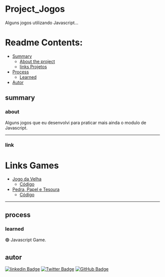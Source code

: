 # Project_Jogos

<p>Alguns jogos utilizando Javascript...</p>

# Readme Contents:

- [Summary](#summary)
  - [About the project](#about)
  - [links Projetos](#link)
- [Process](#process)
  - [Learned](#learned)
- [Autor](#autor)

## summary

### about

<p>Alguns jogos que eu desenvolvi para praticar mais ainda o modulo de Javascript.</p>

---

### link

<h1>Links Games</h1>

- [Jogo da Velha](https://patrickcaramico.github.io/Project_Games/Jogo-da-Velha/index.html)
  - [Código](https://github.com/PatrickCaramico/Project_Games/tree/main/Jogo-da-Velha)
- [Pedra, Papel e Tesoura](https://patrickcaramico.github.io/Project_Games/Papel_Tesoura/index.html)
  - [Código](https://github.com/PatrickCaramico/Project_Games/tree/main/Papel_Tesoura)
 
---

## process

### learned

🟢 Javascript Game. <br>

## autor

[![linkedin Badge](https://img.shields.io/badge/Patrick%20Caramico-0077B5?style=for-the-badge&logo=linkedin&logoColor=white&Linkedin&logoColor=white&link=https://www.linkedin.com/in/patrickcaramico)](https://www.linkedin.com/in/patrickcaramico/)
[![Twitter Badge](https://img.shields.io/badge/Caramico%20Patrick-0077B5?style=for-the-badge&logo=twitter&logoColor=white&link=https://twitter.com/CaramicoPatrick)](https://twitter.com/CaramicoPatrick)
[![GitHub Badge](https://img.shields.io/badge/Patrick%20Caramico-0077B5?style=for-the-badge&logo=github&logoColor=white&link=https://github.com/PatrickCaramico)](https://github.com/PatrickCaramico)
